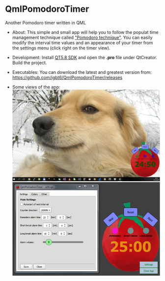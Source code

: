 # QmlPomodoroTimer
Another Pomodoro timer written in QML

* About:
This simple and small app will help you to follow the populat time management technique called ["Pomodoro technique"](https://en.wikipedia.org/wiki/Pomodoro_Technique).
You can easily modify the interval time values and an appearance of your timer from the settings menu (click right on the timer view).

* Development:
Install [QT5.8 SDK](https://download.qt.io/official_releases/qt/5.8/5.8.0/) and open the **.pro** file under QtCreator. Build the project.

* Executables:
You can download the latest and greatest version from: https://github.com/igbt6/QmlPomodoroTimer/releases

* Some views of the app: 
![alt text](https://github.com/igbt6/QmlPomodoroTimer/blob/master/img1.png "Pomodoro timer in the bottom right corner")
![alt text](https://github.com/igbt6/QmlPomodoroTimer/blob/master/img2.png "Settings view")

